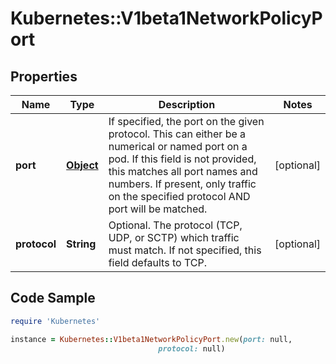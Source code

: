 # Kubernetes::V1beta1NetworkPolicyPort

## Properties

Name | Type | Description | Notes
------------ | ------------- | ------------- | -------------
**port** | [**Object**](.md) | If specified, the port on the given protocol.  This can either be a numerical or named port on a pod.  If this field is not provided, this matches all port names and numbers. If present, only traffic on the specified protocol AND port will be matched. | [optional] 
**protocol** | **String** | Optional.  The protocol (TCP, UDP, or SCTP) which traffic must match. If not specified, this field defaults to TCP. | [optional] 

## Code Sample

```ruby
require 'Kubernetes'

instance = Kubernetes::V1beta1NetworkPolicyPort.new(port: null,
                                 protocol: null)
```



